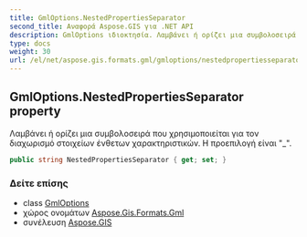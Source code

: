 ```yaml
---
title: GmlOptions.NestedPropertiesSeparator
second_title: Αναφορά Aspose.GIS για .NET API
description: GmlOptions ιδιοκτησία. Λαμβάνει ή ορίζει μια συμβολοσειρά που χρησιμοποιείται για τον διαχωρισμό στοιχείων ένθετων χαρακτηριστικών. Η προεπιλογή είναι _.
type: docs
weight: 30
url: /el/net/aspose.gis.formats.gml/gmloptions/nestedpropertiesseparator/
---
```

## GmlOptions.NestedPropertiesSeparator property

Λαμβάνει ή ορίζει μια συμβολοσειρά που χρησιμοποιείται για τον διαχωρισμό στοιχείων ένθετων χαρακτηριστικών. Η προεπιλογή είναι "_".

```csharp
public string NestedPropertiesSeparator { get; set; }
```

### Δείτε επίσης

* class [GmlOptions](../)
* χώρος ονομάτων [Aspose.Gis.Formats.Gml](../../gmloptions/)
* συνέλευση [Aspose.GIS](../../../)



